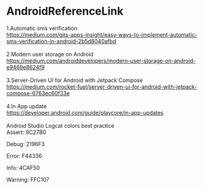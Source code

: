 # AndroidReferenceLink

1.Automatic sms verification</br>
https://medium.com/gits-apps-insight/easy-ways-to-implement-automatic-sms-verification-in-android-2b5d8040afbd
</br></br>
2.Modern user storage on Android</br>
https://medium.com/androiddevelopers/modern-user-storage-on-android-e9469e8624f9
</br></br>
3.Server-Driven UI for Android with Jetpack Compose</br>
https://medium.com/rocket-fuel/server-driven-ui-for-android-with-jetpack-compose-6763ec60f33e
</br></br>
4.In App update</br>
https://developer.android.com/guide/playcore/in-app-updates
</br>
</br>
Android Studio Logcat colors best practice</br>
Assert: 9C27B0</br>

Debug: 2196F3</br>

Error: F44336</br>

Info: 4CAF50</br>

Warning: FFC107</br>
